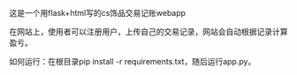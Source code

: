 这是一个用flask+html写的cs饰品交易记账webapp

在网站上，使用者可以注册用户，上传自己的交易记录，网站会自动根据记录计算盈亏。

如何运行：在根目录pip install -r requirements.txt，随后运行app.py。
